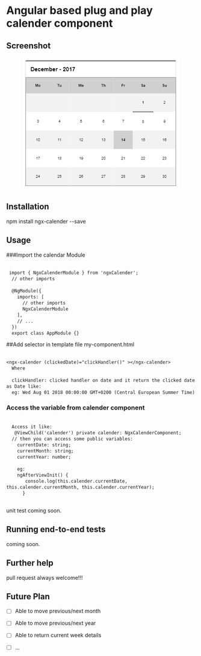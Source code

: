 # Angular based plug and play calender component

## Screenshot

<div style="text-align:center"><img src ="https://github.com/ritsrivastava01/ngxCalender/raw/master/calender.PNG" /></div>

## Installation
npm install ngx-calender --save

## Usage
###Import the calendar Module
```
  
 import { NgxCalenderModule } from 'ngxCalender';
  // other imports 
  
  @NgModule({
    imports: [
      // other imports 
      NgxCalenderModule
    ],
    // ...
  })
  export class AppModule {}

```
##Add selector in template file my-component.html
```
  
<ngx-calender (clickedDate)="clickHandler()" ></ngx-calender>
  Where
  
  clickHandler: clicked handler on date and it return the clicked date as Date like:
  eg: Wed Aug 01 2018 00:00:00 GMT+0200 (Central European Summer Time)

```
### Access the variable from calender component
```

  Access it like:
   @ViewChild('calender') private calender: NgxCalenderComponent;
  // then you can access some public variables:
    currentDate: string;
    currentMonth: string;
    currentYear: number; 
    
    eg:
    ngAfterViewInit() {
       console.log(this.calender.currentDate, this.calender.currentMonth, this.calender.currentYear);
      }
  
  ```
 
unit test coming soon. 

## Running end-to-end tests

coming soon.

## Further help

pull request always welcome!!!

## Future Plan
- [ ] Able to move previous/next month
- [ ] Able to move previous/next year
- [ ] Able to return current week details
- [ ] ...


